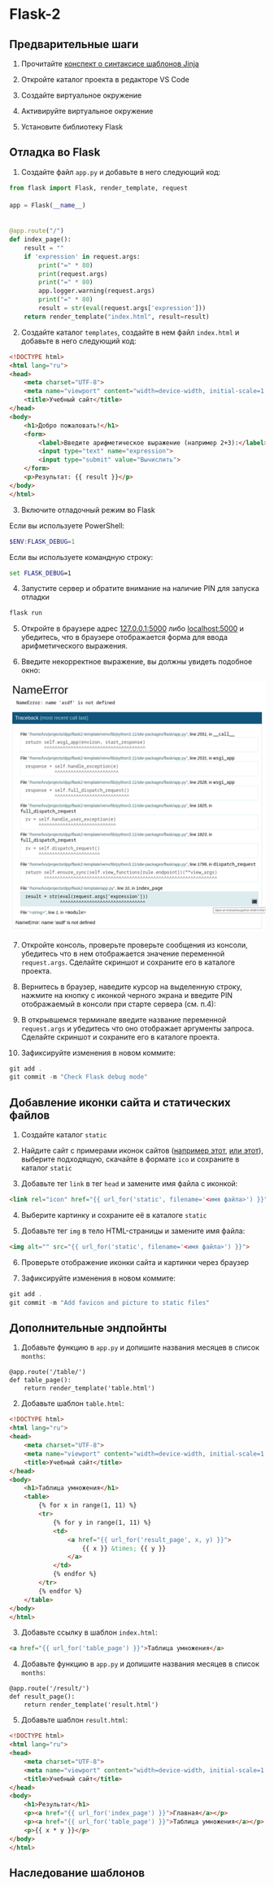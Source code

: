 # Flask-2

## Предварительные шаги

1. Прочитайте [конспект о синтаксисе шаблонов Jinja](jinja.md)

2. Откройте каталог проекта в редакторе VS Code

3. Создайте виртуальное окружение

4. Активируйте виртуальное окружение

5. Установите библиотеку Flask

## Отладка во Flask

1. Создайте файл `app.py` и добавьте в него следующий код:

```python
from flask import Flask, render_template, request

app = Flask(__name__)


@app.route("/")
def index_page():
    result = ""
    if 'expression' in request.args:
        print("=" * 80)
        print(request.args)
        print("=" * 80)
        app.logger.warning(request.args)
        print("=" * 80)
        result = str(eval(request.args['expression']))
    return render_template("index.html", result=result)
```

2. Создайте каталог `templates`, создайте в нем файл `index.html` и добавьте в него следующий код:

```html
<!DOCTYPE html>
<html lang="ru">
<head>
    <meta charset="UTF-8">
    <meta name="viewport" content="width=device-width, initial-scale=1.0">
    <title>Учебный сайт</title>
</head>
<body>
    <h1>Добро пожаловать!</h1>
    <form>
        <label>Введите арифметическое выражение (например 2+3):</label>
        <input type="text" name="expression">
        <input type="submit" value="Вычислить">
    </form>
    <p>Результат: {{ result }}</p>
</body>
</html>
```

3. Включите отладочный режим во Flask

Если вы используете PowerShell:
```powershell
$ENV:FLASK_DEBUG=1
```

Если вы используете командную строку:
```cmd
set FLASK_DEBUG=1
```

4. Запустите сервер и обратите внимание на наличие PIN для запуска отладки

```powershell
flask run
```

5. Откройте в браузере адрес [127.0.0.1:5000](http://127.0.0.1:5000) либо [localhost:5000](http://localhost:5000) и убедитесь, что в браузере отображается форма для ввода арифметического выражения.

6. Введите некорректное выражение, вы должны увидеть подобное окно:

![Ошибка](img/error.png)

7. Откройте консоль, проверьте проверьте сообщения из консоли, убедитесь что в нем отображается значение переменной `request.args`. Сделайте скриншот и сохраните его в каталоге проекта.

8. Вернитесь в браузер, наведите курсор на выделенную строку, нажмите на кнопку с иконкой черного экрана и введите PIN отображаемый в консоли при старте сервера (см. п.4):

9. В открывшемся терминале введите название переменной `request.args` и убедитесь что оно отображает аргументы запроса. Сделайте скриншот и сохраните его в каталоге проекта.

10. Зафиксируйте изменения в новом коммите:

```powershell
git add .
git commit -m "Check Flask debug mode"
```

## Добавление иконки сайта и статических файлов

1. Создайте каталог `static`

2. Найдите сайт с примерами иконок сайтов ([например этот](https://icons8.com/icons/set/favicon-ico), [или этот](https://www.iconfinder.com/search?price=free&license=gte__1)), выберите подходящую, скачайте в формате `ico` и сохраните в каталог `static`

3. Добавьте тег `link` в тег `head` и замените имя файла с иконкой:

```html
<link rel="icon" href="{{ url_for('static', filename='<имя файла>') }}">
```

4. Выберите картинку и сохраните её в каталоге `static`

5. Добавьте тег `img` в тело HTML-страницы и замените имя файла:

```html
<img alt="" src="{{ url_for('static', filename='<имя файла>') }}">
```

6. Проверьте отображение иконки сайта и картинки через браузер

7. Зафиксируйте изменения в новом коммите:

```powershell
git add .
git commit -m "Add favicon and picture to static files"
```

## Дополнительные эндпойнты

1. Добавьте функцию в `app.py` и допишите названия месяцев в список `months`:

```
@app.route('/table/')
def table_page():
    return render_template('table.html')
```

2. Добавьте шаблон `table.html`:

```html
<!DOCTYPE html>
<html lang="ru">
<head>
    <meta charset="UTF-8">
    <meta name="viewport" content="width=device-width, initial-scale=1.0">
    <title>Учебный сайт</title>
</head>
<body>
    <h1>Таблица умножения</h1>
    <table>
        {% for x in range(1, 11) %}
        <tr>
            {% for y in range(1, 11) %}
            <td>
                <a href="{{ url_for('result_page', x, y) }}">
                    {{ x }} &times; {{ y }}
                </a>
            </td>
            {% endfor %}
        </tr>
        {% endfor %}
    </table>
</body>
</html>
```

3. Добавьте ссылку в шаблон `index.html`:

```html
<a href="{{ url_for('table_page') }}">Таблица умножения</a>
```

4. Добавьте функцию в `app.py` и допишите названия месяцев в список `months`:

```
@app.route('/result/')
def result_page():
    return render_template('result.html')
```

5. Добавьте шаблон `result.html`:

```html
<!DOCTYPE html>
<html lang="ru">
<head>
    <meta charset="UTF-8">
    <meta name="viewport" content="width=device-width, initial-scale=1.0">
    <title>Учебный сайт</title>
</head>
<body>
    <h1>Результат</h1>
    <p><a href="{{ url_for('index_page') }}">Главная</a></p>
    <p><a href="{{ url_for('table_page') }}">Таблица умножения</a></p>
    <p>{{ x * y }}</p>
</body>
</html>
```

## Наследование шаблонов


